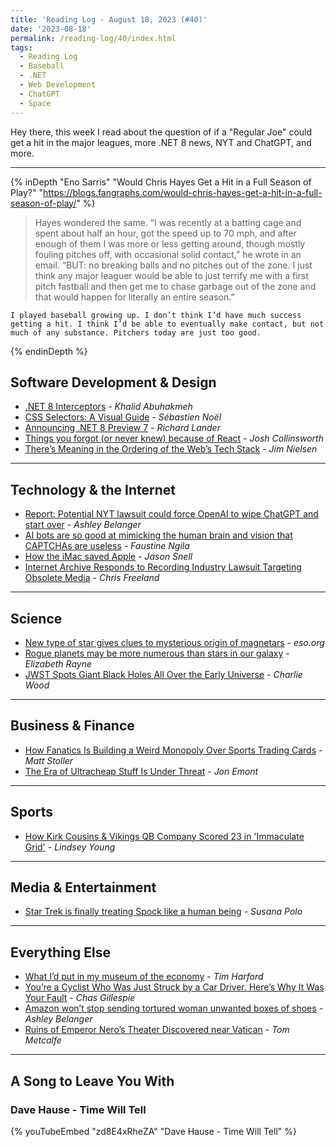 ```yaml
---
title: 'Reading Log - August 18, 2023 (#40)'
date: '2023-08-18'
permalink: /reading-log/40/index.html
tags:
  - Reading Log
  - Baseball
  - .NET
  - Web Development
  - ChatGPT
  - Space
---
```


Hey there, this week I read about the question of if a "Regular Joe" could get a hit in the major leagues, more .NET 8 news, NYT and ChatGPT, and more.
<!-- excerpt -->

---

{% inDepth "Eno Sarris" "Would Chris Hayes Get a Hit in a Full Season of Play?" "https://blogs.fangraphs.com/would-chris-hayes-get-a-hit-in-a-full-season-of-play/" %}
    <blockquote><p>Hayes wondered the same. “I was recently at a batting cage and spent about half an hour, got the speed up to 70 mph, and after enough of them I was more or less getting around, though mostly fouling pitches off, with occasional solid contact,” he wrote in an email. “BUT: no breaking balls and no pitches out of the zone. I just think any major leaguer would be able to just terrify me with a first pitch fastball and then get me to chase garbage out of the zone and that would happen for literally an entire season.”</p></blockquote>

    I played baseball growing up. I don’t think I’d have much success getting a hit. I think I’d be able to eventually make contact, but not much of any substance. Pitchers today are just too good.
{% endinDepth %}

## Software Development & Design

- [.NET 8 Interceptors](https://khalidabuhakmeh.com/dotnet-8-interceptors) - *Khalid Abuhakmeh*
- [CSS Selectors: A Visual Guide](https://fffuel.co/css-selectors/) - *Sébastien Noël*
- [Announcing .NET 8 Preview 7](https://devblogs.microsoft.com/dotnet/announcing-dotnet-8-preview-7/) - *Richard Lander*
- [Things you forgot (or never knew) because of React](https://joshcollinsworth.com/blog/antiquated-react) - *Josh Collinsworth*
- [There’s Meaning in the Ordering of the Web’s Tech Stack](https://blog.jim-nielsen.com/2023/meaning-in-web-tech-stack-ordering/) - *Jim Nielsen*

---

## Technology & the Internet

- [Report: Potential NYT lawsuit could force OpenAI to wipe ChatGPT and start over](https://arstechnica.com/tech-policy/2023/08/report-potential-nyt-lawsuit-could-force-openai-to-wipe-chatgpt-and-start-over/) - *Ashley Belanger*
- [AI bots are so good at mimicking the human brain and vision that CAPTCHAs are useless](https://qz.com/ai-bots-recaptcha-turing-test-websites-authenticity-1850734350) - *Faustine Ngila*
- [How the iMac saved Apple](https://www.theverge.com/23830432/imac-twenty-five-years-ago-saved-apple) - *Jason Snell*
- [Internet Archive Responds to Recording Industry Lawsuit Targeting Obsolete Media](https://blog.archive.org/2023/08/14/internet-archive-responds-to-recording-industry-lawsuit-targeting-obsolete-media/) - *Chris Freeland*

---

## Science

- [New type of star gives clues to mysterious origin of magnetars](https://www.eso.org/public/news/eso2313/) - *eso.org*
- [Rogue planets may be more numerous than stars in our galaxy](https://arstechnica.com/science/2023/08/lots-of-earth-mass-rogue-planets-could-be-found-by-nasas-roman-telescope/) - *Elizabeth Rayne*
- [JWST Spots Giant Black Holes All Over the Early Universe](https://www.quantamagazine.org/jwst-spots-giant-black-holes-all-over-the-early-universe-20230814/) - *Charlie Wood*

---

## Business & Finance

- [How Fanatics Is Building a Weird Monopoly Over Sports Trading Cards](https://www.thebignewsletter.com/p/how-fanatics-is-building-a-weird) - *Matt Stoller*
- [The Era of Ultracheap Stuff Is Under Threat](https://www.wsj.com/articles/asia-factories-consumer-goods-labor-prices-7140ab98) - *Jon Emont*

---

## Sports

- [How Kirk Cousins & Vikings QB Company Scored 23 in 'Immaculate Grid'](https://www.vikings.com/news/2023-kirk-cousins-quarterback-company-immaculate-grid) - *Lindsey Young*

---

## Media & Entertainment

- [Star Trek is finally treating Spock like a human being](https://www.polygon.com/23824684/star-trek-spock-strange-new-worlds-actors) - *Susana Polo*

---

## Everything Else

- [What I’d put in my museum of the economy](https://timharford.com/2023/08/what-id-put-in-my-museum-of-the-economy/) - *Tim Harford*
- [You’re a Cyclist Who Was Just Struck by a Car Driver. Here’s Why It Was Your Fault](https://www.mcsweeneys.net/articles/youre-a-cyclist-who-was-just-struck-by-a-car-driver-heres-why-it-was-your-fault) - *Chas Gillespie*
- [Amazon won’t stop sending tortured woman unwanted boxes of shoes](https://arstechnica.com/tech-policy/2023/08/scam-victim-cant-stop-endless-stream-of-unwanted-amazon-packages/) - *Ashley Belanger*
- [Ruins of Emperor Nero’s Theater Discovered near Vatican](https://www.scientificamerican.com/article/ruins-of-neros-theater-discovered-near-vatican1/) - *Tom Metcalfe*

---

## A Song to Leave You With

### Dave Hause - Time Will Tell

{% youTubeEmbed "zd8E4xRheZA" "Dave Hause - Time Will Tell" %}

